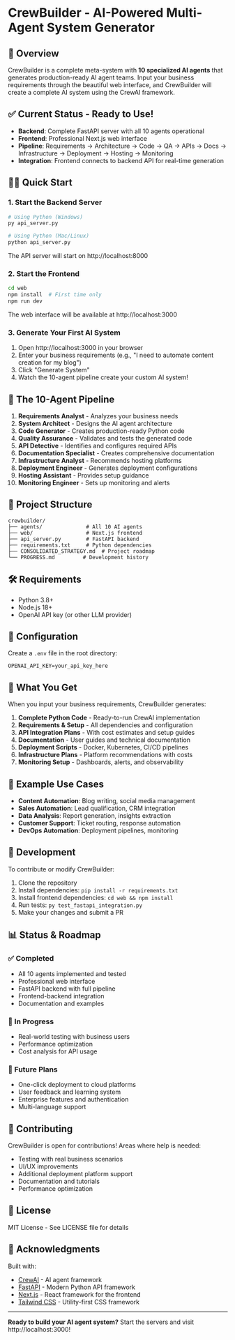 # CrewBuilder - AI-Powered Multi-Agent System Generator

## 🚀 Overview
CrewBuilder is a complete meta-system with **10 specialized AI agents** that generates production-ready AI agent teams. Input your business requirements through the beautiful web interface, and CrewBuilder will create a complete AI system using the CrewAI framework.

## ✅ Current Status - Ready to Use!
- **Backend**: Complete FastAPI server with all 10 agents operational
- **Frontend**: Professional Next.js web interface 
- **Pipeline**: Requirements → Architecture → Code → QA → APIs → Docs → Infrastructure → Deployment → Hosting → Monitoring
- **Integration**: Frontend connects to backend API for real-time generation

## 🏃‍♂️ Quick Start

### 1. Start the Backend Server
```bash
# Using Python (Windows)
py api_server.py

# Using Python (Mac/Linux)
python api_server.py
```
The API server will start on http://localhost:8000

### 2. Start the Frontend
```bash
cd web
npm install  # First time only
npm run dev
```
The web interface will be available at http://localhost:3000

### 3. Generate Your First AI System
1. Open http://localhost:3000 in your browser
2. Enter your business requirements (e.g., "I need to automate content creation for my blog")
3. Click "Generate System"
4. Watch the 10-agent pipeline create your custom AI system!

## 🤖 The 10-Agent Pipeline

1. **Requirements Analyst** - Analyzes your business needs
2. **System Architect** - Designs the AI agent architecture
3. **Code Generator** - Creates production-ready Python code
4. **Quality Assurance** - Validates and tests the generated code
5. **API Detective** - Identifies and configures required APIs
6. **Documentation Specialist** - Creates comprehensive documentation
7. **Infrastructure Analyst** - Recommends hosting platforms
8. **Deployment Engineer** - Generates deployment configurations
9. **Hosting Assistant** - Provides setup guidance
10. **Monitoring Engineer** - Sets up monitoring and alerts

## 📁 Project Structure
```
crewbuilder/
├── agents/              # All 10 AI agents
├── web/                 # Next.js frontend
├── api_server.py        # FastAPI backend
├── requirements.txt     # Python dependencies
├── CONSOLIDATED_STRATEGY.md  # Project roadmap
└── PROGRESS.md         # Development history
```

## 🛠️ Requirements

- Python 3.8+
- Node.js 18+
- OpenAI API key (or other LLM provider)

## 📝 Configuration

Create a `.env` file in the root directory:
```env
OPENAI_API_KEY=your_api_key_here
```

## 🚀 What You Get

When you input your business requirements, CrewBuilder generates:

1. **Complete Python Code** - Ready-to-run CrewAI implementation
2. **Requirements & Setup** - All dependencies and configuration
3. **API Integration Plans** - With cost estimates and setup guides
4. **Documentation** - User guides and technical documentation
5. **Deployment Scripts** - Docker, Kubernetes, CI/CD pipelines
6. **Infrastructure Plans** - Platform recommendations with costs
7. **Monitoring Setup** - Dashboards, alerts, and observability

## 🎯 Example Use Cases

- **Content Automation**: Blog writing, social media management
- **Sales Automation**: Lead qualification, CRM integration
- **Data Analysis**: Report generation, insights extraction
- **Customer Support**: Ticket routing, response automation
- **DevOps Automation**: Deployment pipelines, monitoring

## 🔧 Development

To contribute or modify CrewBuilder:

1. Clone the repository
2. Install dependencies: `pip install -r requirements.txt`
3. Install frontend dependencies: `cd web && npm install`
4. Run tests: `py test_fastapi_integration.py`
5. Make your changes and submit a PR

## 📊 Status & Roadmap

### ✅ Completed
- All 10 agents implemented and tested
- Professional web interface
- FastAPI backend with full pipeline
- Frontend-backend integration
- Documentation and examples

### 🔄 In Progress
- Real-world testing with business users
- Performance optimization
- Cost analysis for API usage

### 📅 Future Plans
- One-click deployment to cloud platforms
- User feedback and learning system
- Enterprise features and authentication
- Multi-language support

## 🤝 Contributing

CrewBuilder is open for contributions! Areas where help is needed:

- Testing with real business scenarios
- UI/UX improvements
- Additional deployment platform support
- Documentation and tutorials
- Performance optimization

## 📄 License

MIT License - See LICENSE file for details

## 🙏 Acknowledgments

Built with:
- [CrewAI](https://github.com/joaomdmoura/crewAI) - AI agent framework
- [FastAPI](https://fastapi.tiangolo.com/) - Modern Python API framework
- [Next.js](https://nextjs.org/) - React framework for the frontend
- [Tailwind CSS](https://tailwindcss.com/) - Utility-first CSS framework

---

**Ready to build your AI agent system?** Start the servers and visit http://localhost:3000!